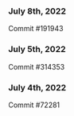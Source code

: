 ### July 8th, 2022

Commit #191943

### July 5th, 2022

Commit #314353


### July 4th, 2022

Commit #72281
